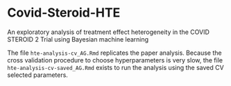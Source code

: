 # Covid-Steroid-HTE
An exploratory analysis of treatment effect heterogeneity in the COVID STEROID 2 Trial using Bayesian machine learning

The file `hte-analysis-cv_AG.Rmd` replicates the paper analysis. Because the cross validation procedure to choose hyperparameters is very slow, the file `hte-analysis-cv-saved_AG.Rmd` exists to run the analysis using the saved CV selected parameters.
